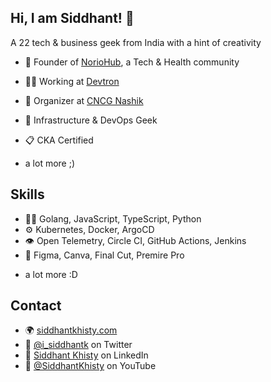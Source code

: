## Hi, I am Siddhant! 👋

A 22 tech & business geek from India with a hint of creativity

- 🦔 Founder of [NorioHub](https://discord.gg/Y4AbDNKCVw), a Tech & Health community 

- 👨‍💻 Working at [Devtron](https://devtron.ai/)
  
- 🧭 Organizer at [CNCG Nashik](https://community.cncf.io/nashik/)

- 👥 Infrastructure & DevOps Geek

- 📋 CKA Certified

+ a lot more ;)


## Skills
- 👨‍💻 Golang, JavaScript, TypeScript, Python
- ⚙️ Kubernetes, Docker, ArgoCD
- 👁️ Open Telemetry, Circle CI, GitHub Actions, Jenkins
- 🎨 Figma, Canva, Final Cut, Premire Pro
+ a lot more :D

## Contact
- 🌍 [siddhantkhisty.com](https://siddhantkhisty.com/) 
- 🐥 [@i_siddhantk](https://twitter.com/i_siddhantk) on Twitter
- 👔 [Siddhant Khisty](https://www.linkedin.com/in/siddhant-khisty/) on LinkedIn
- 👾 [@SiddhantKhisty](https://www.youtube.com/@siddhantkhisty) on YouTube



